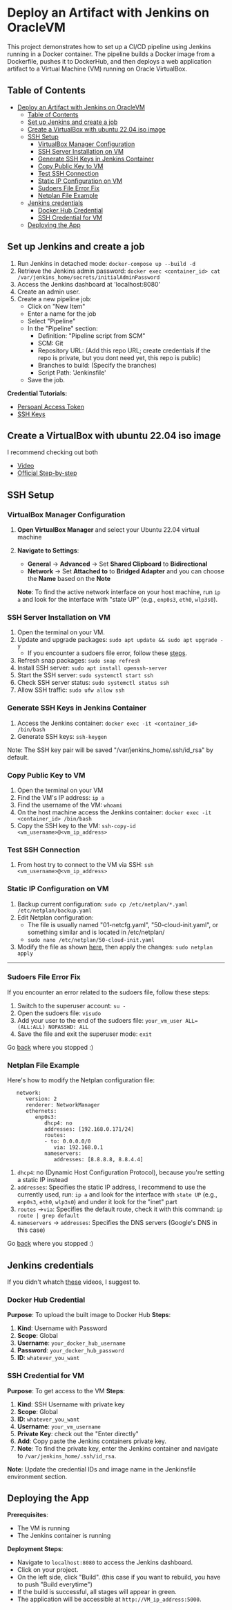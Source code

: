 # Deploy an Artifact with Jenkins on OracleVM

This project demonstrates how to set up a CI/CD pipeline using Jenkins running in a Docker container. The pipeline builds a Docker image from a Dockerfile, pushes it to DockerHub, and then deploys a web application artifact to a Virtual Machine (VM) running on Oracle VirtualBox.


## Table of Contents

- [Deploy an Artifact with Jenkins on OracleVM](#deploy-an-artifact-with-jenkins-on-oraclevm)
  - [Table of Contents](#table-of-contents)
  - [Set up Jenkins and create a job](#set-up-jenkins-and-create-a-job)
  - [Create a VirtualBox with ubuntu 22.04 iso image](#create-a-virtualbox-with-ubuntu-2204-iso-image)
  - [SSH Setup](#ssh-setup)
    - [VirtualBox Manager Configuration](#virtualbox-manager-configuration)
    - [SSH Server Installation on VM](#ssh-server-installation-on-vm)
    - [Generate SSH Keys in Jenkins Container](#generate-ssh-keys-in-jenkins-container)
    - [Copy Public Key to VM](#copy-public-key-to-vm)
    - [Test SSH Connection](#test-ssh-connection)
    - [Static IP Configuration on VM](#static-ip-configuration-on-vm)
    - [Sudoers File Error Fix](#sudoers-file-error-fix)
    - [Netplan File Example](#netplan-file-example)
  - [Jenkins credentials](#jenkins-credentials)
    - [Docker Hub Credential](#docker-hub-credential)
    - [SSH Credential for VM](#ssh-credential-for-vm)
  - [Deploying the App](#deploying-the-app)


## Set up Jenkins and create a job

   1. Run Jenkins in detached mode: `docker-compose up --build -d`
   2. Retrieve the Jenkins admin password: `docker exec <container_id> cat /var/jenkins_home/secrets/initialAdminPassword`    
   3. Access the Jenkins dashboard at 'localhost:8080'
   4. Create an admin user.
   5. Create a new pipeline job:
      - Click on "New Item"
      - Enter a name for the job
      - Select "Pipeline"
      - In the "Pipeline" section:
        - Definition: "Pipeline script from SCM"
        - SCM: Git
        - Repository URL: (Add this repo URL; create credentials if the repo is private, but you dont need yet, this repo is public)
        - Branches to build: (Specify the branches)
        - Script Path: 'Jenkinsfile'
      - Save the job.

   <a name="credential-tutorials"></a>
   **Credential Tutorials:**
   - [Persoanl Access Token](https://youtu.be/AYohbnOqox0?si=LFLyRh7zO5yqRPr7)
   - [SSH Keys](https://youtu.be/9-ij0cJLDz4?si=AJGXiLVGv5dkthC9)

 
## Create a VirtualBox with ubuntu 22.04 iso image

   I recommend checking out both
   - [Video](https://youtu.be/nvdnQX9UkMY?si=4ZYKGq5R6lCtqlqZ)
   - [Official Step-by-step](https://ubuntu.com/tutorials/how-to-run-ubuntu-desktop-on-a-virtual-machine-using-virtualbox#1-overview)


## SSH Setup
      
### VirtualBox Manager Configuration

  1. **Open VirtualBox Manager** and select your Ubuntu 22.04 virtual machine
  2. **Navigate to Settings**:
      - **General** -> **Advanced** -> Set **Shared Clipboard** to **Bidirectional**
      - **Network** -> Set **Attached to** to **Bridged Adapter** and you can choose the **Name** based on the **Note**

      **Note**: To find the active network interface on your host machine, run `ip a` and look for the interface with "state UP" (e.g., `enp0s3`, `eth0`, `wlp3s0`).

### SSH Server Installation on VM

   1. Open the terminal on your VM.
   <a name="ssh-server-installation-step-2"></a>
   2. Update and upgrade packages: `sudo apt update && sudo apt upgrade -y`
        - If you encounter a sudoers file error, follow these [steps](#sudoers-file-error-fix).
   3. Refresh snap packages: `sudo snap refresh`
   4. Install SSH server: `sudo apt install openssh-server`
   5. Start the SSH server: `sudo systemctl start ssh`
   6. Check SSH server status: `sudo systemctl status ssh`
   7. Allow SSH traffic: `sudo ufw allow ssh`

### Generate SSH Keys in Jenkins Container

   1. Access the Jenkins container: `docker exec -it <container_id> /bin/bash`
   2. Generate SSH keys: `ssh-keygen`

   Note: The SSH key pair will be saved "/var/jenkins_home/.ssh/id_rsa" by default.

### Copy Public Key to VM

   1. Open the terminal on your VM
   2. Find the VM's IP address: `ip a`
   3. Find the username of the VM: `whoami`
   4. On the host machine access the Jenkins container: `docker exec -it <container_id> /bin/bash`
   5. Copy the SSH key to the VM: `ssh-copy-id <vm_username>@<vm_ip_address>`

### Test SSH Connection

   1. From host try to connect to the VM via SSH: `ssh <vm_username>@<vm_ip_address>`
      
### Static IP Configuration on VM

   1. Backup current configuration: `sudo cp /etc/netplan/*.yaml /etc/netplan/backup.yaml`
   2. Edit Netplan configuration:
      - The file is usually named "01-netcfg.yaml", "50-cloud-init.yaml", or something similar and is located in /etc/netplan/
      - `sudo nano /etc/netplan/50-cloud-init.yaml`
   <a name="static-ip-configuration-on-vm-step-3"></a>
   3. Modify the file as shown [here](#netplan-file-example), then apply the changes: `sudo netplan apply`
       
---
### Sudoers File Error Fix

   If you encounter an error related to the sudoers file, follow these steps:

   1. Switch to the superuser account: `su -`
   2. Open the sudoers file: `visudo`
   3. Add your user to the end of the sudoers file: `your_vm_user ALL=(ALL:ALL) NOPASSWD: ALL`
   4. Save the file and exit the superuser mode: `exit`
   
   Go [back](#ssh-server-installation-step-2) where you stopped :)

### Netplan File Example

Here's how to modify the Netplan configuration file:

   ```
      network:
         version: 2
         renderer: NetworkManager
         ethernets:
            enp0s3:
               dhcp4: no
               addresses: [192.168.0.171/24]
               routes:
               - to: 0.0.0.0/0
                  via: 192.168.0.1
               nameservers:
                  addresses: [8.8.8.8, 8.8.4.4]

   ```
   1. `dhcp4`: no (Dynamic Host Configuration Protocol), because you're setting a static IP instead
   2. `addresses`: Specifies the static IP address, I recommend to use the currently used, run: `ip a` and look for the interface with `state UP` (e.g., `enp0s3`, `eth0`, `wlp3s0`) and under it look for the "inet" part
   3. `routes` ->`via`: Specifies the default route, check it with this command: `ip route | grep default`
   4. `nameservers` -> `addresses`: Specifies the DNS servers (Google's DNS in this case)

   Go [back](#static-ip-configuration-on-vm-step-3) where you stopped :)
   

## Jenkins credentials

   If you didn't whatch [these](#credential-tutorials) videos, I suggest to.

### Docker Hub Credential

   **Purpose**: To upload the built image to Docker Hub
   **Steps**:
   1. **Kind**: Username with Password
   2. **Scope**: Global
   3. **Username**: `your_docker_hub_username`
   4. **Password**: `your_docker_hub_password`
   5. **ID**: `whatever_you_want`
              
### SSH Credential for VM

   **Purpose**: To get access to the VM
   **Steps**:
   1. **Kind**: SSH Username with private key
   2. **Scope**: Global
   3. **ID**: `whatever_you_want`
   4. **Username**: `your_vm_username`
   5. **Private Key**: check out the "Enter directly"
   6. **Add**: Copy paste the Jenkins containers private key.
   7. **Note**: To find the private key, enter the Jenkins container and navigate to `/var/jenkins_home/.ssh/id_rsa`.

   **Note**: Update the credential IDs and image name in the Jenkinsfile environment section.
  

## Deploying the App

**Prerequisites**:
  - The VM is running
  - The Jenkins container is running

**Deployment Steps**:
  - Navigate to `localhost:8080` to access the Jenkins dashboard.
  - Click on your project.
  - On the left side, click "Build". (this case if you want to rebuild, you have to push "Build everytime")
  - If the build is successful, all stages will appear in green.
  - The application will be accessible at `http://VM_ip_address:5000`.
